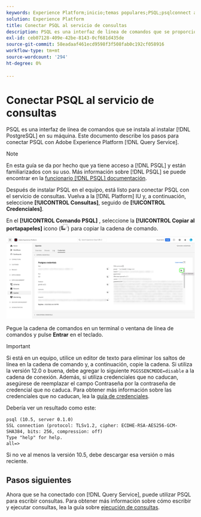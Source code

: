 ```yaml
---
keywords: Experience Platform;inicio;temas populares;PSQL;psqlconnect al servicio de consultas;servicio de consultas;servicio de consultas;
solution: Experience Platform
title: Conectar PSQL al servicio de consultas
description: PSQL es una interfaz de línea de comandos que se proporciona al instalar PostgreSQL en el equipo. Puede instalarlo siguiendo estas instrucciones.
exl-id: ceb07128-409e-42be-8143-0cf681d435de
source-git-commit: 58eadaaf461ecd9598f3f508fab0c192cf058916
workflow-type: tm+mt
source-wordcount: '294'
ht-degree: 0%

---
```


# Conectar PSQL al servicio de consultas

PSQL es una interfaz de línea de comandos que se instala al instalar [!DNL PostgreSQL] en su máquina. Este documento describe los pasos para conectar PSQL con Adobe Experience Platform [!DNL Query Service].

>[!NOTE]
>
> En esta guía se da por hecho que ya tiene acceso a [!DNL PSQL] y están familiarizados con su uso. Más información sobre [!DNL PSQL] se puede encontrar en la [funcionario [!DNL PSQL] documentación](https://www.postgresql.org/docs/current/app-psql.html).

Después de instalar PSQL en el equipo, está listo para conectar PSQL con el servicio de consultas. Vuelva a la [!DNL Platform] IU y, a continuación, seleccione **[!UICONTROL Consultas]**, seguido de **[!UICONTROL Credenciales]**.

En el **[!UICONTROL Comando PSQL]** , seleccione la **[!UICONTROL Copiar al portapapeles]** icono (![Icono Copiar](../images/clients/psql/copy-icon.png)) para copiar la cadena de comando.

![La pestaña Credenciales del panel Consultas con el icono de copia resaltado.](../images/clients/psql/connect-bi.png)

Pegue la cadena de comandos en un terminal o ventana de línea de comandos y pulse **Entrar** en el teclado.

>[!IMPORTANT]
>
>Si está en un equipo, utilice un editor de texto para eliminar los saltos de línea en la cadena de comando y, a continuación, copie la cadena. Si utiliza la versión 12.0 o buena, debe agregar lo siguiente `PGGSSENCMODE=disable` a la cadena de conexión. Además, si utiliza credenciales que no caducan, asegúrese de reemplazar el campo Contraseña por la contraseña de credencial que no caduca. Para obtener más información sobre las credenciales que no caducan, lea la [guía de credenciales](../ui/credentials.md).

Debería ver un resultado como este:

```shell
psql (10.5, server 0.1.0)
SSL connection (protocol: TLSv1.2, cipher: ECDHE-RSA-AES256-GCM-SHA384, bits: 256, compression: off)
Type "help" for help.
all=>
```

Si no ve al menos la versión 10.5, debe descargar esa versión o más reciente.

## Pasos siguientes

Ahora que se ha conectado con [!DNL Query Service], puede utilizar PSQL para escribir consultas. Para obtener más información sobre cómo escribir y ejecutar consultas, lea la guía sobre [ejecución de consultas](../best-practices/writing-queries.md).

